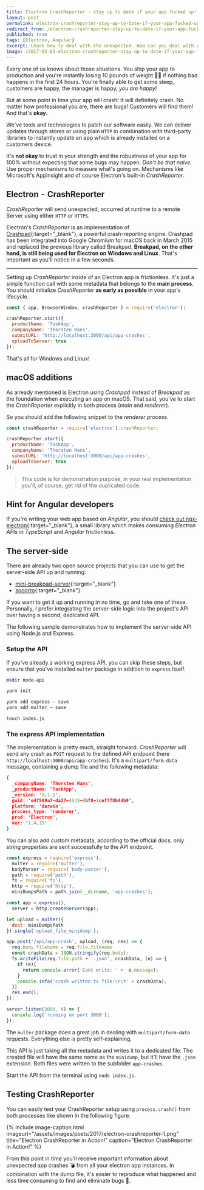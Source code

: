 ```yaml
---
title: Electron CrashReporter - stay up to date if your app fucked up!
layout: post
permalink: electron-crashreporter-stay-up-to-date-if-your-app-fucked-up
redirect_from: /electron-crashreporter-stay-up-to-date-if-your-app-fucked-up-3e9a989cd0a0
published: true
tags: [Electron, Angular]
excerpt: Learn how to deal with the unexpected. How can you deal with errors once you've shipped your Electron application. This post explains how to setup and use CrashPad on all platforms
image: /2017-03-03-electron-crashreporter-stay-up-to-date-if-your-app-fucked-up.jpg
---
```

Every one of us knows about those situations. You ship your app to production and you're instantly losing 10 pounds of weight 💪🏼 if nothing bad happens in the first 24 hours. You're finally able to get some sleep, customers are happy, the manager is happy, *you are happy*!

But at some point in time your app will crash! It will definitely crash. No matter how professional you are, there are bugs! Customers will find them! And that's **okay**.

We've tools and technologies to patch our software easily. We can deliver updates through stores or using plain `HTTP` in combination with third-party libraries to instantly update an app which is already installed on a customers device.

It's **not okay** to trust in your strength and the robustness of your app for 100% without expecting that some bugs may happen. *Don't be that naive*. Use proper mechanisms to measure what's going on. Mechanisms like Microsoft's AppInsight and of course Electron's built-in *CrashReporter*.

## Electron  -  CrashReporter

*CrashReporter* will send unexpected, occurred at runtime to a remote Server using either `HTTP` or `HTTPS`.

Electron's *CrashReporter* is an implementation of [Crashpad](https://chromium.googlesource.com/crashpad/crashpad/+/master/README.md){:target="_blank"}, a powerful crash-reporting engine. Crashpad has been integrated into Google Chromium for macOS back in March 2015 and replaced the previous library called Breakpad. **Breakpad, on the other hand, is still being used for Electron on Windows and Linux**. That's important as you'll notice in a few seconds.

----

Setting up *CrashReporter* inside of an Electron app is frictionless. It's just a simple function call with some metadata that belongs to the **main process**. You should initialize *CrashReporter* **as early as possible** in your app's lifecycle.

```javascript
const { app, BrowserWindow, crashReporter } = require('electron');

crashReporter.start({
  productName: 'TaskApp',
  companyName: 'Thorsten Hans',
  submitURL: 'http://localhost:3000/api/app-crashes',
  uploadToServer: true
});

```

That's all for Windows and Linux!

## macOS additions
As already mentioned is Electron using *Crashpad* instead of *Breakpad* as the foundation when executing an app on macOS. That said, you've to start the *CrashReporter* explicitly in both process (*main* and *renderer*).

So you should add the following snippet to the *renderer process*.

```javascript
const crashReporter = require('electron').crashReporter;

crashReporter.start({
  productName: 'TaskApp',
  companyName: 'Thorsten Hans',
  submitURL: 'http://localhost:3000/api/app-crashes',
  uploadToServer: true
});

```

> This code is for demonstration purpose, in your real implementation you'll, of course, get rid of the duplicated code.

## Hint for Angular developers

If you're writing your web app based on *Angular*, you should [check out ngx-electron](https://www.npmjs.com/package/ngx-electron){:target="_blank"}, a small library which makes consuming *Electron APIs* in *TypeScript* and *Angular* frictionless.

## The server-side
There are already two open source projects that you can use to get the server-side API up and running:

 * [mini-breakpad-server](https://github.com/electron/mini-breakpad-server){:target="_blank"}
 * [socorro](https://github.com/mozilla/socorro){:target="_blank"}

If you want to get it up and running in no time, go and take one of these. Personally, I prefer integrating the server-side logic into the project's API over having a second, dedicated API.

The following sample demonstrates how to implement the server-side API using Node.js and Express.

### Setup the API

If you've already a working express API, you can skip these steps, but ensure that you've installed `multer` package in addition to `express` itself.

```bash
mkdir node-api

yarn init

yarn add express — save
yarn add multer — save

touch index.js

```

### The express API implementation
The implementation is pretty much, straight forward. *CrashReporter* will send any crash as `POST` request to the defined API endpoint (here `http://localhost:3000/api/app-crashes`). It's a `multipart/form-data` message, containing a dump file and the following metadata:

```json
{ 
  _companyName: 'Thorsten Hans',
  _productName: 'TaskApp',
  _version: '0.1.1',
  guid: 'e47569a7-da27–4632–9bf8–1cef7f8b44b9',
  platform: 'darwin',
  process_type: 'renderer',
  prod: 'Electron',
  ver: '1.4.15'
}

```

You can also add custom metadata, according to the official docs, only string properties are sent successfully to the API endpoint.

```javascript
const express = require('express'),
  multer = require('multer'),
  bodyParser = require('body-parser'),
  path = require('path'),
  fs = require('fs'),
  http = require('http'),
  miniDumpsPath = path.join(__dirname, 'app-crashes');

const app = express(),
  server = http.createServer(app);

let upload = multer({
  dest: miniDumpsPath
}).single('upload_file_minidump');

app.post('/api/app-crash', upload, (req, res) => {
  req.body.filename = req.file.filename
  const crashData = JSON.stringify(req.body);
  fs.writeFile(req.file.path + '.json', crashData, (e) => {
    if (e){
      return console.error('Cant write: ' +  e.message);
    }
    console.info('crash written to file:\n\t' + crashData);
  })
  res.end();
});

server.listen(3000, () => {
  console.log('running on port 3000');
});

```

The `multer` package does a great job in dealing with `multipart/form-data` requests. Everything else is pretty self-explaining. 

This API is just taking all the metadata and writes it to a dedicated file. The created file will have the same name as the `minidump`, but it'll have the `.json` extension. Both files were written to the subfolder `app-crashes`.

Start the API from the terminal using `node index.js`.

## Testing CrashReporter

You can easily test your CrashReporter setup using `process.crash()` from both processes like shown in the following figure.

{% include image-caption.html imageurl="/assets/images/posts/2017/electron-crashreporter-1.png" 
title="Electron CrashReporter in Action!" caption="Electron CrashReporter in Action!" %}

From this point in time you'll receive important information about unexpected app crashes 💣 from all your electron app instances. In combination with the dump file, it's easier to reproduce what happened and less time consuming to find and eliminate bugs 🚀. 
